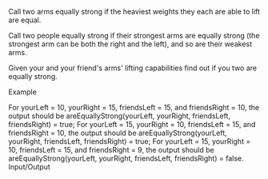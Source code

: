 Call two arms equally strong if the heaviest weights they each are able to lift are equal.

Call two people equally strong if their strongest arms are equally strong (the strongest arm can be both the right and the left), and so are their weakest arms.

Given your and your friend's arms' lifting capabilities find out if you two are equally strong.

Example

For yourLeft = 10, yourRight = 15, friendsLeft = 15, and friendsRight = 10, the output should be
areEquallyStrong(yourLeft, yourRight, friendsLeft, friendsRight) = true;
For yourLeft = 15, yourRight = 10, friendsLeft = 15, and friendsRight = 10, the output should be
areEquallyStrong(yourLeft, yourRight, friendsLeft, friendsRight) = true;
For yourLeft = 15, yourRight = 10, friendsLeft = 15, and friendsRight = 9, the output should be
areEquallyStrong(yourLeft, yourRight, friendsLeft, friendsRight) = false.
Input/Output
